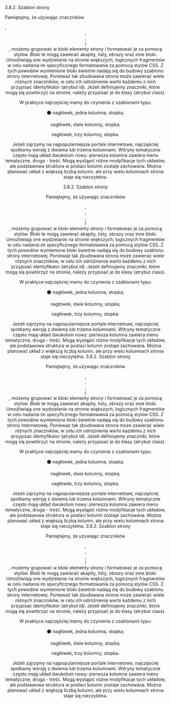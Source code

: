 3.8.2. Szablon strony

 Pamiętajmy, że używając znaczników <div>, <header>, <nav>, <section> i <footer>, możemy grupować w bloki elementy strony i 
 formatować je za pomocą stylów. Bloki te mogą zawierać akapity, listy, obrazy oraz inne bloki. Umożliwiają one wydzielanie 
 na stronie większych, logicznych fragmentów w celu nadania im specyficznego formatowania za pomocą stylów CSS. Z tych powodów
 wymienione bloki świetnie nadają się do budowy szablonu strony internetowej. Ponieważ tak zbudowana strona może zawierać wiele
 różnych znaczników, w celu ich odróżnienia warto każdemu z nich przypisać identyfikator (atrybut id). Jeżeli definiujemy znaczniki, 
  które mogą się powtórzyć na stronie, należy przypisać je do klasy (atrybut class).

 W praktyce najczęściej mamy do czynienia z szablonami typu:

 ⚫ nagłówek, jedna kolumna, stopka;

 nagłówek, dwie kolumny, stopka;

 nagłówek, trzy kolumny, stopka.

 Jeżeli zajrzymy na najpopularniejsze portale internetowe, najczęściej spotkamy wersję z dwiema lub trzema kolumnami. 
 Witryny tematyczne często mają układ dwukolum nowy: pierwsza kolumna zawiera menu tematyczne, druga - treść. Mogą wystąpić 
 różne modyfikacje tych układów, ale podstawowa struktura w postaci kolumn zostaje zachowana. Można planować układ z większą liczbą kolumn, 
 ale przy wielu kolumnach strona staje się nieczytelna.
  
  
3.8.2. Szablon strony

 Pamiętajmy, że używając znaczników <div>, <header>, <nav>, <section> i <footer>, możemy grupować w bloki elementy strony i formatować
 je za pomocą stylów. Bloki te mogą zawierać akapity, listy, obrazy oraz inne bloki. Umożliwiają one wydzielanie na stronie większych,
 logicznych fragmentów w celu nadania im specyficznego formatowania za pomocą stylów CSS. Z tych powodów wymienione bloki świetnie nadają się 
 do budowy szablonu strony internetowej. Ponieważ tak zbudowana strona może zawierać wiele różnych znaczników, w celu ich odróżnienia warto każdemu z
 nich przypisać identyfikator (atrybut id). Jeżeli definiujemy znaczniki, które mogą się powtórzyć na stronie, należy przypisać je do klasy (atrybut class).

 W praktyce najczęściej mamy do czynienia z szablonami typu:

 ⚫ nagłówek, jedna kolumna, stopka;

 nagłówek, dwie kolumny, stopka;

 nagłówek, trzy kolumny, stopka.

 Jeżeli zajrzymy na najpopularniejsze portale internetowe, najczęściej spotkamy wersję z dwiema lub trzema kolumnami. Witryny tematyczne często 
 mają układ dwukolum nowy: pierwsza kolumna zawiera menu tematyczne, druga - treść. Mogą wystąpić różne modyfikacje tych układów, ale podstawowa 
 struktura w postaci kolumn zostaje zachowana. Można planować układ z większą liczbą kolumn, ale przy wielu kolumnach strona staje się nieczytelna.
 3.8.2. Szablon strony

 Pamiętajmy, że używając znaczników <div>, <header>, <nav>, <section> i <footer>, możemy grupować w bloki elementy strony i formatować je za
 pomocą stylów. Bloki te mogą zawierać akapity, listy, obrazy oraz inne bloki. Umożliwiają one wydzielanie na stronie większych, logicznych
 fragmentów w celu nadania im specyficznego formatowania za pomocą stylów CSS. Z tych powodów wymienione bloki świetnie nadają się do budowy 
 szablonu strony internetowej. Ponieważ tak zbudowana strona może zawierać wiele różnych znaczników, w celu ich odróżnienia warto każdemu z
 nich przypisać identyfikator (atrybut id). Jeżeli definiujemy znaczniki, które mogą się powtórzyć na stronie, należy przypisać je do klasy (atrybut class).

 W praktyce najczęściej mamy do czynienia z szablonami typu:

 ⚫ nagłówek, jedna kolumna, stopka;

 nagłówek, dwie kolumny, stopka;

 nagłówek, trzy kolumny, stopka.

 Jeżeli zajrzymy na najpopularniejsze portale internetowe, najczęściej spotkamy wersję z dwiema lub trzema kolumnami. Witryny tematyczne często 
 mają układ dwukolum nowy: pierwsza kolumna zawiera menu tematyczne, druga - treść. Mogą wystąpić różne modyfikacje tych układów, 
 ale podstawowa struktura w postaci kolumn zostaje zachowana. Można planować układ z większą liczbą kolumn, ale przy wielu kolumnach strona staje się nieczytelna.
 3.8.2. Szablon strony

 Pamiętajmy, że używając znaczników <div>, <header>, <nav>, <section> i <footer>, możemy grupować w bloki elementy strony i formatować je za 
 pomocą stylów. Bloki te mogą zawierać akapity, listy, obrazy oraz inne bloki. Umożliwiają one wydzielanie na stronie większych, logicznych 
 fragmentów w celu nadania im specyficznego formatowania za pomocą stylów CSS. Z tych powodów wymienione bloki świetnie nadają się do budowy 
 szablonu strony internetowej. Ponieważ tak zbudowana strona może zawierać wiele różnych znaczników, w celu ich odróżnienia warto każdemu z 
 nich przypisać identyfikator (atrybut id). Jeżeli definiujemy znaczniki, które mogą się powtórzyć na stronie, należy przypisać je do klasy (atrybut class).

 W praktyce najczęściej mamy do czynienia z szablonami typu:

 ⚫ nagłówek, jedna kolumna, stopka;

 nagłówek, dwie kolumny, stopka;

 nagłówek, trzy kolumny, stopka.

 Jeżeli zajrzymy na najpopularniejsze portale internetowe, najczęściej spotkamy wersję z dwiema lub trzema kolumnami. Witryny tematyczne często mają 
 układ dwukolum nowy: pierwsza kolumna zawiera menu tematyczne, druga - treść. Mogą wystąpić różne modyfikacje tych układów, ale podstawowa struktura
 w postaci kolumn zostaje zachowana. Można planować układ z większą liczbą kolumn, ale przy wielu kolumnach strona staje się nieczytelna.
  
